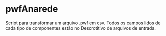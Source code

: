 # pwfAnarede

Script para transformar um arquivo .pwf em csv. Todos os campos lidos de cada tipo de componentes estão no Descrotitivo de arquivos de entrada. 
